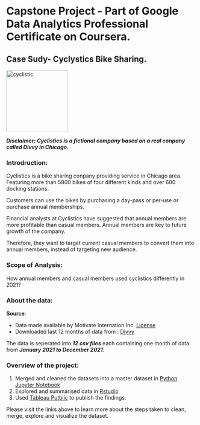 # Capstone Project - Part of Google Data Analytics Professional Certificate on Coursera.

## **Case Sudy- Cyclystics Bike Sharing**.


<img width="164" alt="cyclistic" src="https://user-images.githubusercontent.com/34380470/169942268-b56a7348-6398-41e5-bed8-bda9cbb2ad8e.png">



***Disclaimer: Cyclistics is a fictional company based on a real conpany called Divvy in Chicago.***

### **Introdruction**:
    
Cyclistics is a bike sharing conpany providing service in Chicago area. Featuring more than 5800 bikes of four different kinds and over 600 docking stations.

Customers can use the bikes by purchasing a day-pass or per-use or purchase annual memberships.

Financial analysts at Cyclistics have suggested that annual members are more profitable than casual members. Annual members are key to future growth of the company.

Therefore, they want to target current casual members to convert them into annual members, instead of targeting new audience.
 
### **Scope of Analysis**:

How annual members and casual members used cyclistics differently in 2021?

### **About the data**:
**Source**:
- Data made available by Motivate Internation Inc. [License](https://www.divvybikes.com/data-license-agreement)  
- Downloaded last 12 months of data from : [Divvy](https://divvy-tripdata.s3.amazonaws.com/index.html)

The data is seperated into ***12 csv files*** each containing one month of data from ***January 2021 to December 2021***.

### **Overview of the project**:
1. Merged and cleaned the datasets into a master dataset in [Python Jupyter Notebook](https://github.com/KarthikBhaktha/Case_Study_Bike_Sharing/blob/main/python_script/merge_csv_and_pickle.ipynb)  
2. Explored and summarised data in [Rstudio](https://github.com/KarthikBhaktha/Case_Study_Bike_Sharing/tree/main/R_scripts)  
3. Used [Tableau Putblic](https://public.tableau.com/app/profile/karthik.bhaktha/viz/CaseStudyCyclisticBike-Share/4_comparisonbyyear?publish=yes) to publish the findings.

Please visit the links above to learn more about the steps taken to clean, merge, explore and visualize the dataset.
